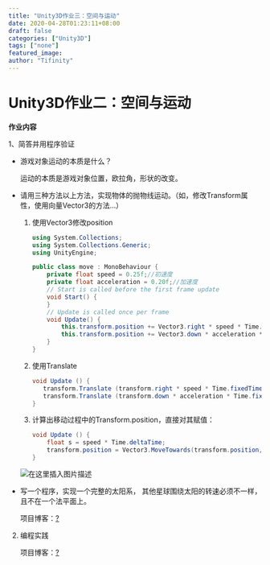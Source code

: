 ```yaml
---
title: "Unity3D作业三：空间与运动"
date: 2020-04-28T01:23:11+08:00
draft: false
categories: ["Unity3D"]
tags: ["none"]
featured_image: 
author: "Tifinity"
---
```


# Unity3D作业二：空间与运动

**作业内容**

1、简答并用程序验证

- 游戏对象运动的本质是什么？

  运动的本质是游戏对象位置，欧拉角，形状的改变。

- 请用三种方法以上方法，实现物体的抛物线运动。（如，修改Transform属性，使用向量Vector3的方法…）

  1. 使用Vector3修改position

     ```c#
     using System.Collections;
     using System.Collections.Generic;
     using UnityEngine;
     
     public class move : MonoBehaviour {
         private float speed = 0.25f;//初速度
         private float acceleration = 0.20f;//加速度
         // Start is called before the first frame update
         void Start() {
         }
         // Update is called once per frame
         void Update() {
             this.transform.position += Vector3.right * speed * Time.time;
             this.transform.position += Vector3.down * acceleration * Time.time * Time.time;
         }
     }
     ```

  2. 使用Translate

     ```c#
     void Update () {
     	transform.Translate (transform.right * speed * Time.fixedTime, Space.World);
     	transform.Translate (transform.down * acceleration * Time.fixedTime * Time.fixedTime, Space.World);
     }
     ```

  3. 计算出移动过程中的Transform.position，直接对其赋值：

     ```c#
     void Update () {
         float s = speed * Time.deltaTime;
         transform.position = Vector3.MoveTowards(transform.position, target, s);
     }
     ```

  ![在这里插入图片描述](https://img-blog.csdnimg.cn/20190921191402198.jpg?x-oss-process=image/watermark,type_ZmFuZ3poZW5naGVpdGk,shadow_10,text_aHR0cHM6Ly9ibG9nLmNzZG4ubmV0L1RpZmluaXR5,size_16,color_FFFFFF,t_70)

- 写一个程序，实现一个完整的太阳系， 其他星球围绕太阳的转速必须不一样，且不在一个法平面上。

    项目博客：[?](https://blog.csdn.net/Tifinity/article/details/100884365)

  

2. 编程实践

   项目博客：[?](https://blog.csdn.net/Tifinity/article/details/101114425)
